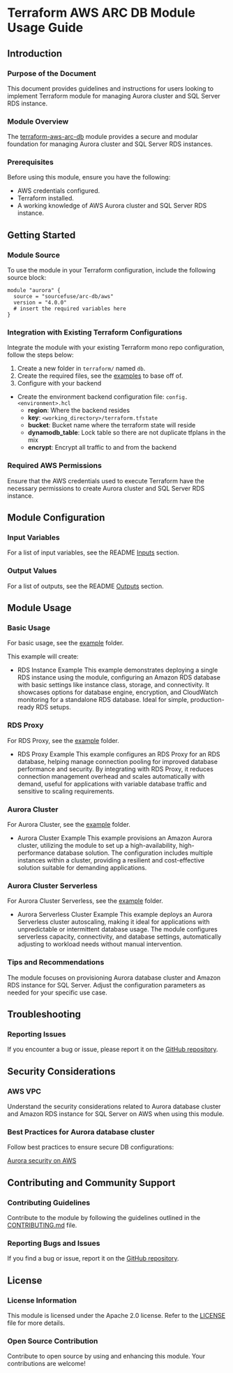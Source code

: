 # Terraform AWS ARC DB Module Usage Guide

## Introduction

### Purpose of the Document

This document provides guidelines and instructions for users looking to implement Terraform module for managing Aurora cluster and SQL Server RDS instance.

### Module Overview

The [terraform-aws-arc-db](https://github.com/sourcefuse/terraform-aws-arc-db) module provides a secure and modular foundation for managing Aurora cluster and SQL Server RDS instances.

### Prerequisites

Before using this module, ensure you have the following:

- AWS credentials configured.
- Terraform installed.
- A working knowledge of AWS Aurora cluster and SQL Server RDS instance.

## Getting Started

### Module Source

To use the module in your Terraform configuration, include the following source block:

```hcl
module "aurora" {
  source = "sourcefuse/arc-db/aws"
  version = "4.0.0"
  # insert the required variables here
}
```

### Integration with Existing Terraform Configurations

Integrate the module with your existing Terraform mono repo configuration, follow the steps below:

1. Create a new folder in `terraform/` named `db`.
2. Create the required files, see the [examples](https://github.com/sourcefuse/terraform-aws-arc-db/tree/main/examples/rds) to base off of.
3. Configure with your backend
  - Create the environment backend configuration file: `config.<environment>.hcl`
    - **region**: Where the backend resides
    - **key**: `<working_directory>/terraform.tfstate`
    - **bucket**: Bucket name where the terraform state will reside
    - **dynamodb_table**: Lock table so there are not duplicate tfplans in the mix
    - **encrypt**: Encrypt all traffic to and from the backend

### Required AWS Permissions

Ensure that the AWS credentials used to execute Terraform have the necessary permissions to create Aurora cluster and SQL Server RDS instance.

## Module Configuration

### Input Variables

For a list of input variables, see the README [Inputs](https://github.com/sourcefuse/terraform-aws-arc-db?tab=readme-ov-file#inputs) section.

### Output Values

For a list of outputs, see the README [Outputs](https://github.com/sourcefuse/terraform-aws-arc-db?tab=readme-ov-file#outputs) section.

## Module Usage

### Basic Usage

For basic usage, see the [example](https://github.com/sourcefuse/terraform-aws-arc-db/tree/main/examples/rds) folder.

This example will create:

- RDS Instance Example
This example demonstrates deploying a single RDS instance using the module, configuring an Amazon RDS database with basic settings like instance class, storage, and connectivity. It showcases options for database engine, encryption, and CloudWatch monitoring for a standalone RDS database. Ideal for simple, production-ready RDS setups.

### RDS Proxy

For RDS Proxy, see the [example](https://github.com/sourcefuse/terraform-aws-arc-db/tree/main/examples/rds-proxy) folder.

- RDS Proxy Example
This example configures an RDS Proxy for an RDS database, helping manage connection pooling for improved database performance and security. By integrating with RDS Proxy, it reduces connection management overhead and scales automatically with demand, useful for applications with variable database traffic and sensitive to scaling requirements.

### Aurora Cluster

For Aurora Cluster, see the [example](https://github.com/sourcefuse/terraform-aws-arc-db/tree/main/examples/aurora) folder.

- Aurora Cluster Example
This example provisions an Amazon Aurora cluster, utilizing the module to set up a high-availability, high-performance database solution. The configuration includes multiple instances within a cluster, providing a resilient and cost-effective solution suitable for demanding applications.

### Aurora Cluster Serverless

For Aurora Cluster Serverless, see the [example](https://github.com/sourcefuse/terraform-aws-arc-db/tree/main/examples/aurora-serverless) folder.

- Aurora Serverless Cluster Example
This example deploys an Aurora Serverless cluster autoscaling, making it ideal for applications with unpredictable or intermittent database usage. The module configures serverless capacity, connectivity, and database settings, automatically adjusting to workload needs without manual intervention.

### Tips and Recommendations

The module focuses on provisioning Aurora database cluster and Amazon RDS instance for SQL Server. Adjust the configuration parameters as needed for your specific use case.

## Troubleshooting

### Reporting Issues

If you encounter a bug or issue, please report it on the [GitHub repository](https://github.com/sourcefuse/terraform-aws-arc-db/issues).

## Security Considerations

### AWS VPC

Understand the security considerations related to Aurora database cluster and Amazon RDS instance for SQL Server on AWS when using this module.

### Best Practices for Aurora database cluster

Follow best practices to ensure secure DB configurations:

[Aurora security on AWS](https://docs.aws.amazon.com/AmazonRDS/latest/AuroraUserGuide/CHAP_BestPractices.Security.html)

## Contributing and Community Support

### Contributing Guidelines

Contribute to the module by following the guidelines outlined in the [CONTRIBUTING.md](https://github.com/sourcefuse/terraform-aws-arc-db/blob/main/CONTRIBUTING.md) file.

### Reporting Bugs and Issues

If you find a bug or issue, report it on the [GitHub repository](https://github.com/sourcefuse/terraform-aws-arc-db/issues).

## License

### License Information

This module is licensed under the Apache 2.0 license. Refer to the [LICENSE](https://github.com/sourcefuse/terraform-aws-arc-db/blob/main/LICENSE) file for more details.

### Open Source Contribution

Contribute to open source by using and enhancing this module. Your contributions are welcome!
